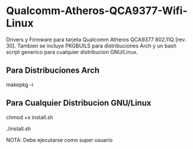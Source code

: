 # Qualcomm-Atheros-QCA9377-Wifi-Linux
Drivers y Firmware para tarjeta Qualcomm Atheros QCA9377 802.11Q [rev. 30].
Tambien se incluye PKGBUILS para distribuciones Arch y un bash script generico para cualquier distribucion GNU/Linux.


## Para Distribuciones Arch
makepkg -i

## Para Cualquier Distribucion GNU/Linux
chmod +x install.sh

./install.sh

NOTA: Debe ejecutarse como super usuario

